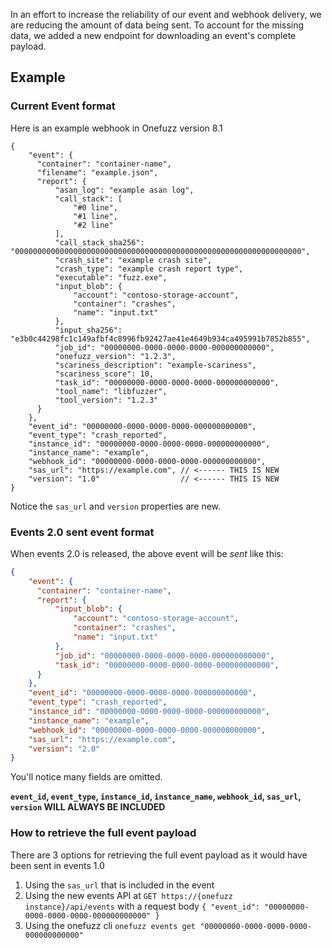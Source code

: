 In an effort to increase the reliability of our event and webhook delivery, we are reducing the amount of data being sent. To account for the missing data, we added a new endpoint for downloading an event's complete payload.

## Example

### Current Event format

Here is an example webhook in Onefuzz version 8.1

```jsonc
{
    "event": {
      "container": "container-name",
      "filename": "example.json",
      "report": {
          "asan_log": "example asan log",
          "call_stack": [
              "#0 line",
              "#1 line",
              "#2 line"
          ],
          "call_stack_sha256": "0000000000000000000000000000000000000000000000000000000000000000",
          "crash_site": "example crash site",
          "crash_type": "example crash report type",
          "executable": "fuzz.exe",
          "input_blob": {
              "account": "contoso-storage-account",
              "container": "crashes",
              "name": "input.txt"
          },
          "input_sha256": "e3b0c44298fc1c149afbf4c8996fb92427ae41e4649b934ca495991b7852b855",
          "job_id": "00000000-0000-0000-0000-000000000000",
          "onefuzz_version": "1.2.3",
          "scariness_description": "example-scariness",
          "scariness_score": 10,
          "task_id": "00000000-0000-0000-0000-000000000000",
          "tool_name": "libfuzzer",
          "tool_version": "1.2.3"
      }
    },
    "event_id": "00000000-0000-0000-0000-000000000000",
    "event_type": "crash_reported",
    "instance_id": "00000000-0000-0000-0000-000000000000",
    "instance_name": "example",
    "webhook_id": "00000000-0000-0000-0000-000000000000",
    "sas_url": "https://example.com", // <------ THIS IS NEW
    "version": "1.0"                  // <------ THIS IS NEW
}
```

Notice the `sas_url` and `version` properties are new.

### Events 2.0 sent event format

When events 2.0 is released, the above event will be _sent_ like this:

```json
{
    "event": {
      "container": "container-name",
      "report": {
          "input_blob": {
              "account": "contoso-storage-account",
              "container": "crashes",
              "name": "input.txt"
          },
          "job_id": "00000000-0000-0000-0000-000000000000",
          "task_id": "00000000-0000-0000-0000-000000000000",
      }
    },
    "event_id": "00000000-0000-0000-0000-000000000000",
    "event_type": "crash_reported",
    "instance_id": "00000000-0000-0000-0000-000000000000",
    "instance_name": "example",
    "webhook_id": "00000000-0000-0000-0000-000000000000",
    "sas_url": "https://example.com",
    "version": "2.0"
}
```

You'll notice many fields are omitted. 

**`event_id`, `event_type`, `instance_id`, `instance_name`, `webhook_id`, `sas_url`, `version` WILL ALWAYS BE INCLUDED**

### How to retrieve the full event payload

There are 3 options for retrieving the full event payload as it would have been sent in events 1.0

1. Using the `sas_url` that is included in the event
2. Using the new events API at `GET https://{onefuzz instance}/api/events` with a request body `{ "event_id": "00000000-0000-0000-0000-000000000000" }`
3. Using the onefuzz cli `onefuzz events get "00000000-0000-0000-0000-000000000000"`

